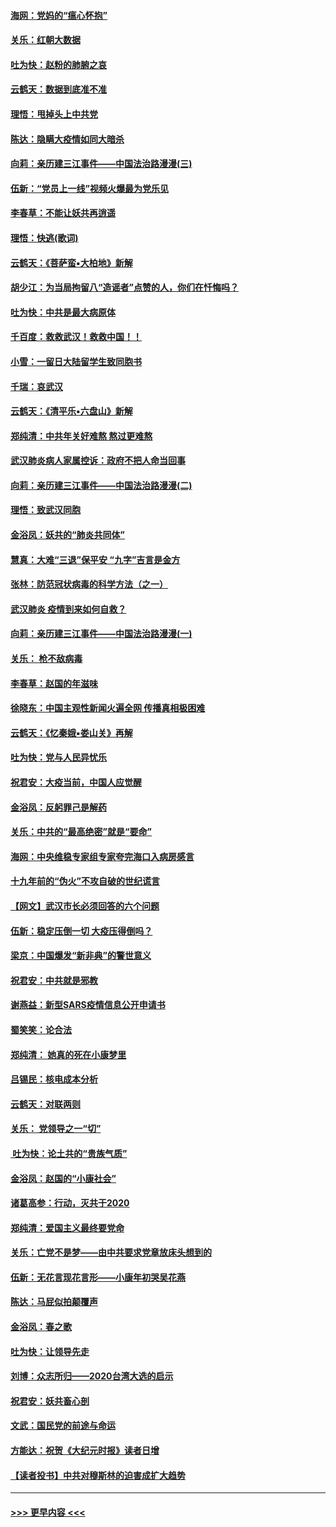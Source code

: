 #### [海网：党妈的“瘟心怀抱”](../pages/nsc993/n11840740.md?t=02032311) 
#### [关乐：红朝大数据](../pages/nsc993/n11840675.md?t=02032311) 
#### [吐为快：赵粉的肺腑之哀](../pages/nsc993/n11840618.md?t=02032311) 
#### [云鹤天：数据到底准不准](../pages/nsc993/n11840325.md?t=02032311) 
#### [理悟：甩掉头上中共党](../pages/nsc993/n11838826.md?t=02032311) 
#### [陈达：隐瞒大疫情如同大暗杀](../pages/nsc993/n11838771.md?t=02032311) 
#### [向莉：亲历建三江事件——中国法治路漫漫(三)](../pages/nsc993/n11831825.md?t=02032311) 
#### [伍新：“党员上一线”视频火爆最为党乐见](../pages/nsc993/n11838200.md?t=02032311) 
#### [李春草：不能让妖共再逍遥](../pages/nsc993/n11838102.md?t=02032311) 
#### [理悟：快逃(歌词)](../pages/nsc993/n11838083.md?t=02032311) 
#### [云鹤天：《菩萨蛮▪大柏地》新解](../pages/nsc993/n11838059.md?t=02032311) 
#### [胡少江：为当局拘留八“造谣者”点赞的人，你们在忏悔吗？](../pages/nsc993/n11836801.md?t=02032311) 
#### [吐为快：中共是最大病原体](../pages/nsc993/n11836748.md?t=02032311) 
#### [千百度：救救武汉！救救中国！！](../pages/nsc993/n11836145.md?t=02032311) 
#### [小雪：一留日大陆留学生致同胞书](../pages/nsc993/n11834624.md?t=02032311) 
#### [千瑞：哀武汉](../pages/nsc993/n11833647.md?t=02032311) 
#### [云鹤天：《清平乐▪六盘山》新解](../pages/nsc993/n11833611.md?t=02032311) 
#### [郑纯清：中共年关好难熬 熬过更难熬](../pages/nsc993/n11833489.md?t=02032311) 
#### [武汉肺炎病人家属控诉：政府不把人命当回事](../pages/nsc993/n11833205.md?t=02032311) 
#### [向莉：亲历建三江事件——中国法治路漫漫(二)](../pages/nsc993/n11829102.md?t=02032311) 
#### [理悟：致武汉同胞](../pages/nsc993/n11831522.md?t=02032311) 
#### [金浴凤：妖共的“肺炎共同体”](../pages/nsc993/n11829448.md?t=02032311) 
#### [慧真：大难“三退”保平安 “九字”吉言是金方](../pages/nsc993/n11829501.md?t=02032311) 
#### [张林：防范冠状病毒的科学方法（之一）](../pages/nsc993/n11828618.md?t=02032311) 
#### [武汉肺炎 疫情到来如何自救？](../pages/nsc993/n11827632.md?t=02032311) 
#### [向莉：亲历建三江事件——中国法治路漫漫(一)](../pages/nsc993/n11827190.md?t=02032311) 
#### [关乐： 枪不敌病毒](../pages/nsc993/n11826746.md?t=02032311) 
#### [李春草：赵国的年滋味](../pages/nsc993/n11826321.md?t=02032311) 
#### [徐晓东：中国主观性新闻火遍全网 传播真相极困难](../pages/nsc993/n11826508.md?t=02032311) 
#### [云鹤天：《忆秦娥▪娄山关》再解](../pages/nsc993/n11824682.md?t=02032311) 
#### [吐为快：党与人民异忧乐](../pages/nsc993/n11824660.md?t=02032311) 
#### [祝君安：大疫当前，中国人应觉醒](../pages/nsc993/n11821946.md?t=02032311) 
#### [金浴凤：反躬罪己是解药](../pages/nsc993/n11820280.md?t=02032311) 
#### [关乐：中共的“最高绝密”就是“要命”](../pages/nsc993/n11816946.md?t=02032311) 
#### [海网：中央维稳专家组专家夸完海口入病房感言](../pages/nsc993/n11815138.md?t=02032311) 
#### [十九年前的“伪火”不攻自破的世纪谎言](../pages/nsc993/n11813238.md?t=02032311) 
#### [【网文】武汉市长必须回答的六个问题](../pages/nsc993/n11813848.md?t=02032311) 
#### [伍新：稳定压倒一切 大疫压得倒吗？](../pages/nsc993/n11812634.md?t=02032311) 
#### [梁京：中国爆发“新非典”的警世意义](../pages/nsc993/n11812554.md?t=02032311) 
#### [祝君安：中共就是邪教](../pages/nsc993/n11812431.md?t=02032311) 
#### [谢燕益：新型SARS疫情信息公开申请书](../pages/nsc993/n11808840.md?t=02032311) 
#### [蜀笑笑：论合法](../pages/nsc993/n11808064.md?t=02032311) 
#### [郑纯清： 她真的死在小康梦里](../pages/nsc993/n11806623.md?t=02032311) 
#### [吕锡民：核电成本分析](../pages/nsc993/n11806284.md?t=02032311) 
#### [云鹤天：对联两则](../pages/nsc993/n11805957.md?t=02032311) 
#### [关乐： 党领导之一“切”](../pages/nsc993/n11804505.md?t=02032311) 
#### [ 吐为快：论土共的“贵族气质”](../pages/nsc993/n11804490.md?t=02032311) 
#### [金浴凤：赵国的“小康社会”](../pages/nsc993/n11804452.md?t=02032311) 
#### [诸葛高参：行动，灭共于2020](../pages/nsc993/n11804120.md?t=02032311) 
#### [郑纯清：爱国主义最终要党命](../pages/nsc993/n11802197.md?t=02032311) 
#### [关乐：亡党不是梦——由中共要求党章放床头想到的](../pages/nsc993/n11802156.md?t=02032311) 
#### [伍新：无花言现花言形——小康年初哭吴花燕](../pages/nsc993/n11800044.md?t=02032311) 
#### [陈达：马屁似拍颠覆声](../pages/nsc993/n11800010.md?t=02032311) 
#### [金浴凤：春之歌](../pages/nsc993/n11797687.md?t=02032311) 
#### [吐为快：让领导先走](../pages/nsc993/n11797512.md?t=02032311) 
#### [刘博：众志所归——2020台湾大选的启示](../pages/nsc993/n11796878.md?t=02032311) 
#### [祝君安：妖共畜心剖](../pages/nsc993/n11794273.md?t=02032311) 
#### [文武：国民党的前途与命运](../pages/nsc993/n11794198.md?t=02032311) 
#### [方能达：祝贺《大纪元时报》读者日增](../pages/nsc993/n11793807.md?t=02032311) 
#### [【读者投书】中共对穆斯林的迫害成扩大趋势](../pages/nsc993/n11791371.md?t=02032311) 

----
#### [ >>> 更早内容 <<< ](../indexes/nsc993-earlier.md)
